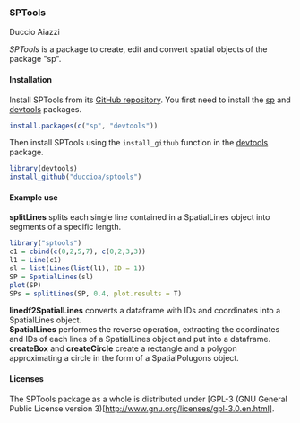 ### SPTools

Duccio Aiazzi

*SPTools* is a package to create, edit and convert spatial objects of the package "sp".


#### Installation

Install SPTools from its
[GitHub repository](https://github.com/duccioa/sptools). You first need to
install the [sp](https://cran.r-project.org/web/packages/sp/index.html) and [devtools](https://github.com/hadley/devtools) packages.

```r
install.packages(c("sp", "devtools"))
```

Then install SPTools using the `install_github` function in the
[devtools](https://github.com/hadley/devtools) package.

```r
library(devtools)
install_github("duccioa/sptools")
```

#### Example use
**splitLines** splits each single line contained in a SpatialLines object into segments of a specific length.   
```r
library("sptools")
c1 = cbind(c(0,2,5,7), c(0,2,3,3))
l1 = Line(c1)
sl = list(Lines(list(l1), ID = 1))
SP = SpatialLines(sl)
plot(SP)
SPs = splitLines(SP, 0.4, plot.results = T)
```
**linedf2SpatialLines** converts a dataframe with IDs and coordinates into a SpatialLines object.    
**SpatialLines** performes the reverse operation, extracting the coordinates and IDs of each lines of a SpatialLines object and put into a dataframe.    
**createBox** and **createCircle** create a rectangle and a polygon approximating a circle in the form of a SpatialPolugons object.    

#### Licenses

The SPTools package as a whole is distributed under
[GPL-3 (GNU General Public License version 3)[http://www.gnu.org/licenses/gpl-3.0.en.html].

